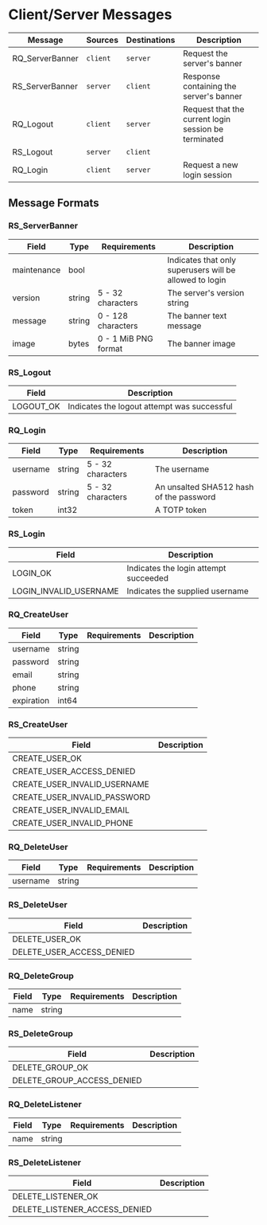 # Client/Server Messages

| Message         | Sources  | Destinations | Description                                          |
| --------------- | -------- | ------------ | ---------------------------------------------------- |
| RQ_ServerBanner | `client` | `server`     | Request the server's banner                          |
| RS_ServerBanner | `server` | `client`     | Response containing the server's banner              |
| RQ_Logout       | `client` | `server`     | Request that the current login session be terminated |
| RS_Logout       | `server` | `client`     |
| RQ_Login        | `client` | `server`     | Request a new login session                          |

## Message Formats

### RS_ServerBanner

| Field       | Type   | Requirements         | Description                                             |
| ----------- | ------ | -------------------- | ------------------------------------------------------- |
| maintenance | bool   |                      | Indicates that only superusers will be allowed to login |
| version     | string | 5 - 32 characters    | The server's version string                             |
| message     | string | 0 - 128 characters   | The banner text message                                 |
| image       | bytes  | 0 - 1 MiB PNG format | The banner image                                        |

### RS_Logout

| Field     | Description                                 |
| --------- | ------------------------------------------- |
| LOGOUT_OK | Indicates the logout attempt was successful |

### RQ_Login

| Field    | Type   | Requirements      | Description                             |
| -------- | ------ | ----------------- | --------------------------------------- |
| username | string | 5 - 32 characters | The username                            |
| password | string | 5 - 32 characters | An unsalted SHA512 hash of the password |
| token    | int32  |                   | A TOTP token                            |

### RS_Login

| Field                  | Description                           |
| ---------------------- | ------------------------------------- |
| LOGIN_OK               | Indicates the login attempt succeeded |
| LOGIN_INVALID_USERNAME | Indicates the supplied username       |

### RQ_CreateUser

| Field      | Type   | Requirements | Description |
| ---------- | ------ | ------------ | ----------- |
| username   | string |
| password   | string |
| email      | string |
| phone      | string |
| expiration | int64  |

### RS_CreateUser

| Field                        | Description |
| ---------------------------- | ----------- |
| CREATE_USER_OK               |
| CREATE_USER_ACCESS_DENIED    |
| CREATE_USER_INVALID_USERNAME |
| CREATE_USER_INVALID_PASSWORD |
| CREATE_USER_INVALID_EMAIL    |
| CREATE_USER_INVALID_PHONE    |

### RQ_DeleteUser

| Field    | Type   | Requirements | Description |
| -------- | ------ | ------------ | ----------- |
| username | string |

### RS_DeleteUser

| Field                     | Description |
| ------------------------- | ----------- |
| DELETE_USER_OK            |
| DELETE_USER_ACCESS_DENIED |

### RQ_DeleteGroup

| Field | Type   | Requirements | Description |
| ----- | ------ | ------------ | ----------- |
| name  | string |

### RS_DeleteGroup

| Field                      | Description |
| -------------------------- | ----------- |
| DELETE_GROUP_OK            |
| DELETE_GROUP_ACCESS_DENIED |

### RQ_DeleteListener

| Field | Type   | Requirements | Description |
| ----- | ------ | ------------ | ----------- |
| name  | string |

### RS_DeleteListener

| Field                         | Description |
| ----------------------------- | ----------- |
| DELETE_LISTENER_OK            |
| DELETE_LISTENER_ACCESS_DENIED |

